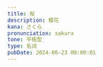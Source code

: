 ```yaml
---
title: 桜
description: 樱花
kana: さくら
pronunciation: sakura
tone: 平板型
type: 名词
pubDate: 2024-06-23 00:00:01
---
```

